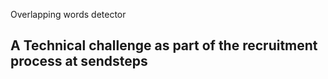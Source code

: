 Overlapping words detector

## A Technical challenge as part of the recruitment process at sendsteps
